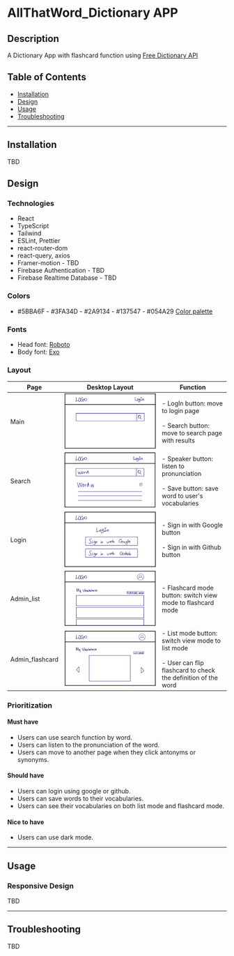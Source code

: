 # AllThatWord_Dictionary APP

## Description

A Dictionary App with flashcard function using [Free Dictionary API](https://dictionaryapi.dev/)

## Table of Contents

- [Installation](#Installation)
- [Design](#Design)
- [Usage](#Usage)
- [Troubleshooting](#Troubleshooting)

---

## Installation

TBD

## Design

### Technologies

- React
- TypeScript
- Tailwind
- ESLint, Prettier
- react-router-dom
- react-query, axios
- Framer-motion - TBD
- Firebase Authentication - TBD
- Firebase Realtime Database - TBD

### Colors

- #5BBA6F - #3FA34D - #2A9134 - #137547 - #054A29 [Color palette](https://coolors.co/palette/5bba6f-3fa34d-2a9134-137547-054a29)

### Fonts

- Head font: [Roboto](https://fonts.google.com/specimen/Roboto?query=roboto)
- Body font: [Exo](https://fonts.google.com/specimen/Exo?query=exo)

### Layout

| Page            | Desktop Layout                          | Function                                                                                                                     |
| --------------- | --------------------------------------- | ---------------------------------------------------------------------------------------------------------------------------- |
| Main            | ![](./docs/main_desktop.jpg)            | - LogIn button: move to login page <br /><br /> - Search button: move to search page with results                            |
| Search          | ![](./docs/search_desktop.jpg)          | - Speaker button: listen to pronunciation <br /><br /> - Save button: save word to user's vocabularies                       |
| Login           | ![](./docs/login_desktop.jpg)           | - Sign in with Google button <br /><br /> - Sign in with Github button                                                       |
| Admin_list      | ![](./docs/admin_list_desktop.jpg)      | - Flashcard mode button: switch view mode to flashcard mode                                                                  |
| Admin_flashcard | ![](./docs/admin_flashcard_desktop.jpg) | - List mode button: switch view mode to list mode <br /><br /> - User can flip flashcard to check the definition of the word |

### Prioritization

#### Must have

- Users can use search function by word.
- Users can listen to the pronunciation of the word.
- Users can move to another page when they click antonyms or synonyms.

#### Should have

- Users can login using google or github.
- Users can save words to their vocabularies.
- Users can see their vocabularies on both list mode and flashcard mode.

#### Nice to have

- Users can use dark mode.

---

## Usage

### Responsive Design

TBD

---

## Troubleshooting

TBD
